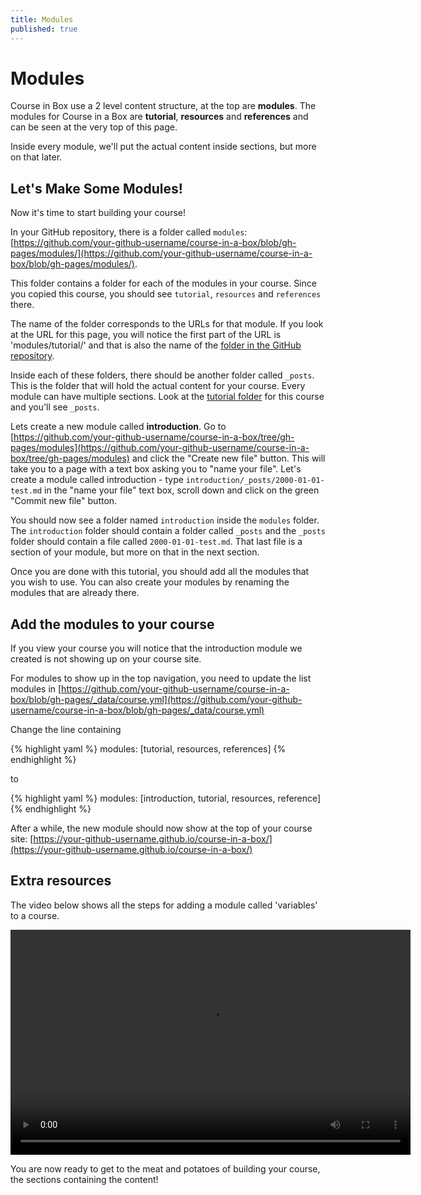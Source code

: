 ```yaml
---
title: Modules
published: true
---
```


# Modules

Course in Box use a 2 level content structure, at the top are **modules**. The modules for Course in a Box are **tutorial**, **resources** and **references** and can be seen at the very top of this page. 

Inside every module, we'll put the actual content inside sections, but more on that later.

## Let's Make Some Modules!

Now it's time to start building your course! 

In your GitHub repository, there is a folder called `modules`: [https://github.com/your-github-username/course-in-a-box/blob/gh-pages/modules/](https://github.com/your-github-username/course-in-a-box/blob/gh-pages/modules/). 

This folder contains a folder for each of the modules in your course. Since you copied this course, you should see `tutorial`, `resources` and `references` there.

The name of the folder corresponds to the URLs for that module. If you look at the URL for this page, you will notice the first part of the URL is 'modules/tutorial/' and that is also the name of the [folder in the GitHub repository](https://github.com/p2pu/course-in-a-box/tree/gh-pages/modules/tutorial/).

Inside each of these folders, there should be another folder called `_posts`. This is the folder that will hold the actual content for your course. Every module can have multiple sections. Look at the [tutorial folder](https://github.com/p2pu/course-in-a-box/tree/gh-pages/modules/tutorial/) for this course and you'll see `_posts`. 

Lets create a new module called **introduction**. Go to [https://github.com/your-github-username/course-in-a-box/tree/gh-pages/modules](https://github.com/your-github-username/course-in-a-box/tree/gh-pages/modules) and click the "Create new file" button. This will take you to a page with a text box asking you to "name your file". Let's create a module called introduction - type `introduction/_posts/2000-01-01-test.md` in the "name your file" text box, scroll down and click on the green "Commit new file" button.

You should now see a folder named `introduction` inside the `modules` folder. The `introduction` folder should contain a folder called `_posts` and the `_posts` folder should contain a file called `2000-01-01-test.md`. That last file is a section of your module, but more on that in the next section.

Once you are done with this tutorial, you should add all the modules that you wish to use. You can also create your modules by renaming the modules that are already there.

## Add the modules to your course

If you view your course you will notice that the introduction module we created is not showing up on your course site.

For modules to show up in the top navigation, you need to update the list modules in [https://github.com/your-github-username/course-in-a-box/blob/gh-pages/_data/course.yml](https://github.com/your-github-username/course-in-a-box/blob/gh-pages/_data/course.yml)

Change the line containing

{% highlight yaml %}
modules: [tutorial, resources, references]
{% endhighlight %}

to 

{% highlight yaml %}
modules: [introduction, tutorial, resources, reference]
{% endhighlight %}

After a while, the new module should now show at the top of your course site: [https://your-github-username.github.io/course-in-a-box/](https://your-github-username.github.io/course-in-a-box/)

## Extra resources

The video below shows all the steps for adding a module called 'variables' to a course.

<video src="{{site.baseurl}}/img/add-module.webm" width="640" height="360" controls></video>

You are now ready to get to the meat and potatoes of building your course, the sections containing the content!
